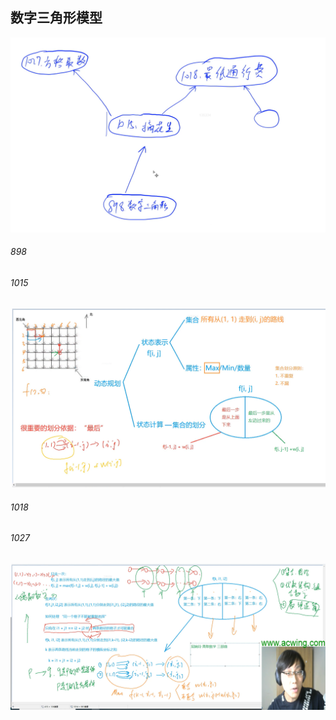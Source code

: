 ## 数字三角形模型

![image-20230521150136490](%E5%9B%BE%E7%89%87/%E6%80%9D%E8%B7%AF/image-20230521150136490.png)

###### 898

###### 1015

![image-20230521145332679](%E5%9B%BE%E7%89%87/%E6%80%9D%E8%B7%AF/image-20230521145332679.png)

###### 1018

###### 1027

![image-20230521154846900](%E5%9B%BE%E7%89%87/%E6%80%9D%E8%B7%AF/image-20230521154846900.png)